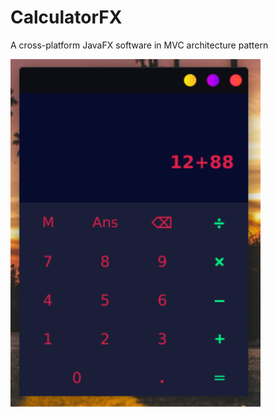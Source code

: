 # CalculatorFX
A cross-platform JavaFX software in MVC architecture pattern


<img src="screenshot/61372959_2225973794123301_4225767676280045568_n.png" width=400>
